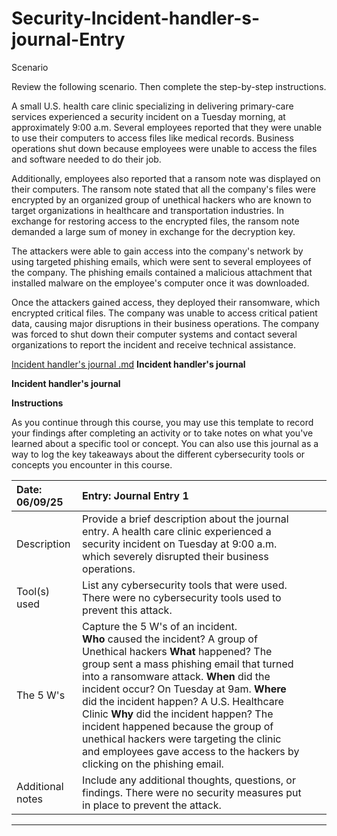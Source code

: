 # Security-Incident-handler-s-journal-Entry

Scenario

Review the following scenario. Then complete the step-by-step instructions.

A small U.S. health care clinic specializing in delivering primary-care services experienced a security incident on a Tuesday morning, at approximately 9:00 a.m. Several employees reported that they were unable to use their computers to access files like medical records. Business operations shut down because employees were unable to access the files and software needed to do their job.

Additionally, employees also reported that a ransom note was displayed on their computers. The ransom note stated that all the company's files were encrypted by an organized group of unethical hackers who are known to target organizations in healthcare and transportation industries. In exchange for restoring access to the encrypted files, the ransom note demanded a large sum of money in exchange for the decryption key. 

The attackers were able to gain access into the company's network by using targeted phishing emails, which were sent to several employees of the company. The phishing emails contained a malicious attachment that installed malware on the employee's computer once it was downloaded.

Once the attackers gained access, they deployed their ransomware, which encrypted critical files. The company was unable to access critical patient data, causing major disruptions in their business operations. The company was forced to shut down their computer systems and contact several organizations to report the incident and receive technical assistance.


[Incident handler's journal .md](https://github.com/user-attachments/files/20888883/Incident.handler.s.journal.md)
**Incident handler's journal**

**Incident handler's journal**

**Instructions**

As you continue through this course, you may use this template to record your findings after completing an activity or to take notes on what you've learned about a specific tool or concept. You can also use this journal as a way to log the key takeaways about the different cybersecurity tools or concepts you encounter in this course.

| Date:  06/09/25 | Entry: Journal Entry 1  |  |  |
| :---- | :---- | ----- | ----- |
| Description | Provide a brief description about the journal entry.  A health care clinic experienced a security incident on Tuesday at 9:00 a.m. which severely disrupted their business operations. |  |  |
| Tool(s) used | List any cybersecurity tools that were used. There were no cybersecurity tools used to prevent this attack. |  |  |
| The 5 W's  | Capture the 5 W's of an incident. <div>**Who** caused the incident?  A group of Unethical hackers  **What** happened? The group sent a mass phishing email that turned into a ransomware attack.  **When** did the incident occur? On Tuesday at 9am.  **Where** did the incident happen? A U.S. Healthcare Clinic   **Why** did the incident happen? The incident happened because the group of unethical hackers were targeting the clinic and employees gave access to the hackers by clicking on the phishing email. </div> |  |  |
| Additional notes | Include any additional thoughts, questions, or findings. There were no security measures put in place to prevent the attack.  |  |  |

---


